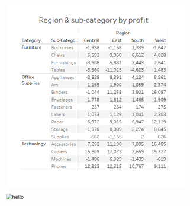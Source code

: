 
![hello](images/Screenshot%202025-10-28%20151452.png)

![hello](images/Screenshot%2025-10-28%151503.png)
